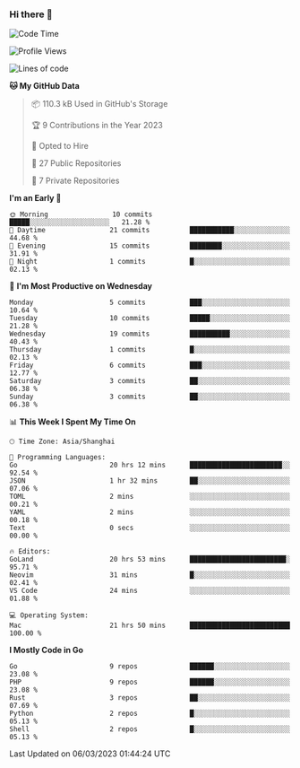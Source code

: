 ### Hi there 👋

<!--START_SECTION:waka-->
![Code Time](http://img.shields.io/badge/Code%20Time-3%2C973%20hrs%2040%20mins-blue)

![Profile Views](http://img.shields.io/badge/Profile%20Views-14-blue)

![Lines of code](https://img.shields.io/badge/From%20Hello%20World%20I%27ve%20Written-1.2%20million%20lines%20of%20code-blue)

**🐱 My GitHub Data** 

> 📦 110.3 kB Used in GitHub's Storage 
 > 
> 🏆 9 Contributions in the Year 2023
 > 
> 💼 Opted to Hire
 > 
> 📜 27 Public Repositories 
 > 
> 🔑 7 Private Repositories 
 > 
**I'm an Early 🐤** 

```text
🌞 Morning                10 commits          █████░░░░░░░░░░░░░░░░░░░░   21.28 % 
🌆 Daytime                21 commits          ███████████░░░░░░░░░░░░░░   44.68 % 
🌃 Evening                15 commits          ████████░░░░░░░░░░░░░░░░░   31.91 % 
🌙 Night                  1 commits           █░░░░░░░░░░░░░░░░░░░░░░░░   02.13 % 
```
📅 **I'm Most Productive on Wednesday** 

```text
Monday                   5 commits           ███░░░░░░░░░░░░░░░░░░░░░░   10.64 % 
Tuesday                  10 commits          █████░░░░░░░░░░░░░░░░░░░░   21.28 % 
Wednesday                19 commits          ██████████░░░░░░░░░░░░░░░   40.43 % 
Thursday                 1 commits           █░░░░░░░░░░░░░░░░░░░░░░░░   02.13 % 
Friday                   6 commits           ███░░░░░░░░░░░░░░░░░░░░░░   12.77 % 
Saturday                 3 commits           ██░░░░░░░░░░░░░░░░░░░░░░░   06.38 % 
Sunday                   3 commits           ██░░░░░░░░░░░░░░░░░░░░░░░   06.38 % 
```


📊 **This Week I Spent My Time On** 

```text
🕑︎ Time Zone: Asia/Shanghai

💬 Programming Languages: 
Go                       20 hrs 12 mins      ███████████████████████░░   92.54 % 
JSON                     1 hr 32 mins        ██░░░░░░░░░░░░░░░░░░░░░░░   07.06 % 
TOML                     2 mins              ░░░░░░░░░░░░░░░░░░░░░░░░░   00.21 % 
YAML                     2 mins              ░░░░░░░░░░░░░░░░░░░░░░░░░   00.18 % 
Text                     0 secs              ░░░░░░░░░░░░░░░░░░░░░░░░░   00.00 % 

🔥 Editors: 
GoLand                   20 hrs 53 mins      ████████████████████████░   95.71 % 
Neovim                   31 mins             █░░░░░░░░░░░░░░░░░░░░░░░░   02.41 % 
VS Code                  24 mins             ░░░░░░░░░░░░░░░░░░░░░░░░░   01.88 % 

💻 Operating System: 
Mac                      21 hrs 50 mins      █████████████████████████   100.00 % 
```

**I Mostly Code in Go** 

```text
Go                       9 repos             ██████░░░░░░░░░░░░░░░░░░░   23.08 % 
PHP                      9 repos             ██████░░░░░░░░░░░░░░░░░░░   23.08 % 
Rust                     3 repos             ██░░░░░░░░░░░░░░░░░░░░░░░   07.69 % 
Python                   2 repos             █░░░░░░░░░░░░░░░░░░░░░░░░   05.13 % 
Shell                    2 repos             █░░░░░░░░░░░░░░░░░░░░░░░░   05.13 % 
```




 Last Updated on 06/03/2023 01:44:24 UTC
<!--END_SECTION:waka-->

